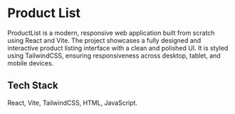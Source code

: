 # Product List

ProductList is a modern, responsive web application built from scratch using React and Vite. The project showcases a fully designed and interactive product listing interface with a clean and polished UI. It is styled using TailwindCSS, ensuring responsiveness across desktop, tablet, and mobile devices.

## Tech Stack

React, Vite, TailwindCSS, HTML, JavaScript.
